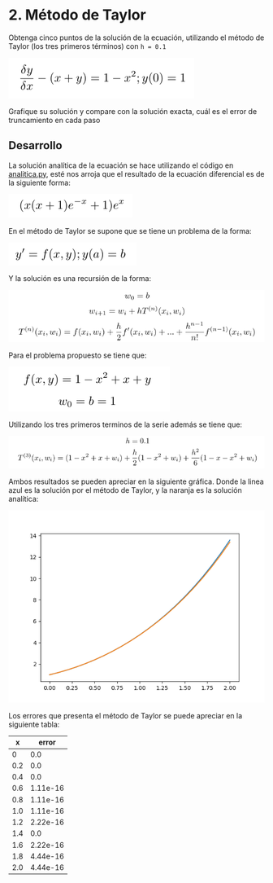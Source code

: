 # 2. Método de Taylor

Obtenga cinco puntos de la solución de la ecuación, utilizando el método de Taylor (los
tres primeros términos) con `h = 0.1`

![eq1](eq1.png)

Grafique su solución y compare con la solución exacta, cuál es el error de truncamiento en cada
paso

## Desarrollo

La solución analítica de la ecuación se hace utilizando el código en [analitica.py](analitica.py), esté nos arroja que el resultado de la ecuación diferencial es de la siguiente forma:

![eq2](eq2.png)

En el método de Taylor se supone que se tiene un problema de la forma:

![eq3](eq3.png)

Y la solución es una recursión de la forma:

![eq4](eq4.png)

Para el problema propuesto se tiene que:

![eq5](eq5.png)

Utilizando los tres primeros terminos de la serie además se tiene que:

![eq6](eq6.png)

Ambos resultados se pueden apreciar en la siguiente gráfica. Donde la linea azul es la solución por el método de Taylor, y la naranja es la solución analítica:

![plots](plots.png)

Los errores que presenta el método de Taylor se puede apreciar en la siguiente tabla:


x | error 
---- | -----
0 | 0.0 |
0.2 | 0.0 |
0.4 | 0.0 |
0.6 | 1.11e-16 |
0.8 | 1.11e-16 |
1.0 | 1.11e-16 |
1.2 | 2.22e-16 |
1.4 | 0.0 |
1.6 | 2.22e-16 |
1.8 | 4.44e-16 |
2.0 | 4.44e-16 |
